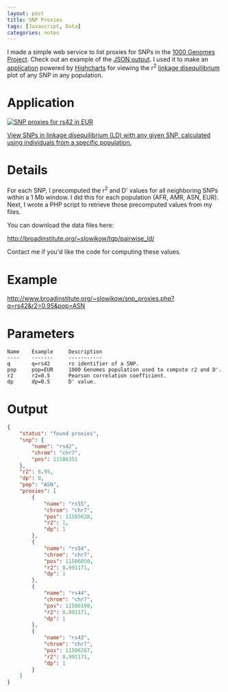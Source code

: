```yaml
---
layout: post
title: SNP Proxies
tags: [Javascript, Data]
categories: notes
---
```


I made a simple web service to list proxies for SNPs in the [1000 Genomes
Project][tgp]. Check out an example of the [JSON output][example]. I used it
to make an [application][app] powered by [Highcharts] for viewing the
r<sup>2</sup> [linkage disequilibrium] plot of any SNP in any population.

[tgp]: http://www.1000genomes.org
[example]: http://broadinstitute.org/~slowikow/snp_proxies.php?q=rs42&pop=ASN&r2=0.8&dp=0
[Highcharts]: http://www.highcharts.com
[linkage disequilibrium]: https://en.wikipedia.org/wiki/Linkage_disequilibrium

# Application

<a href="{{ site.url }}/public/images/snp_proxies_rs42.png">
<img src="{{ site.url }}/public/images/snp_proxies_rs42-thumb.png" alt="SNP proxies for rs42 in EUR" />
</a>

[View SNPs in linkage disequilibrium (LD) with any given SNP, calculated using
individuals from a specific population.][app]

[app]: https://www.broadinstitute.org/~slowikow/snp_proxies

# Details

For each SNP, I precomputed the r<sup>2</sup> and D' values for all
neighboring SNPs within a 1 Mb window. I did this for each population (AFR,
AMR, ASN, EUR). Next, I wrote a PHP script to retrieve those precomputed
values from my files.

You can download the data files here:

<http://broadinstitute.org/~slowikow/tgp/pairwise_ld/>

Contact me if you'd like the code for computing these values.

# Example

<http://www.broadinstitute.org/~slowikow/snp_proxies.php?q=rs42&r2=0.95&pop=ASN>

# Parameters

    Name    Example     Description
    ----    -------     -----------
    q       q=rs42      rs identifier of a SNP.
    pop     pop=EUR     1000 Genomes population used to compute r2 and D'.
    r2      r2=0.5      Pearson correlation coefficient.
    dp      dp=0.5      D' value.

# Output

```json
{
    "status": "found proxies",
    "snp": {
        "name": "rs42",
        "chrom": "chr7",
        "pos": 11586351
    },
    "r2": 0.95,
    "dp": 0,
    "pop": "ASN",
    "proxies": [
        {
            "name": "rs55",
            "chrom": "chr7",
            "pos": 11585628,
            "r2": 1,
            "dp": 1
        },
        {
            "name": "rs54",
            "chrom": "chr7",
            "pos": 11586050,
            "r2": 0.991171,
            "dp": 1
        },
        {
            "name": "rs44",
            "chrom": "chr7",
            "pos": 11586190,
            "r2": 0.991171,
            "dp": 1
        },
        {
            "name": "rs43",
            "chrom": "chr7",
            "pos": 11586267,
            "r2": 0.991171,
            "dp": 1
        }
    ]
}
```

